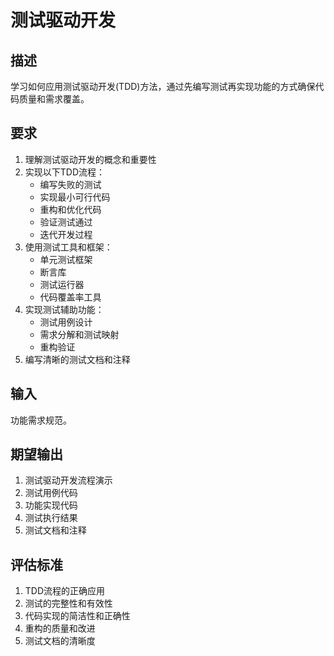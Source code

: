 # 测试驱动开发

## 描述
学习如何应用测试驱动开发(TDD)方法，通过先编写测试再实现功能的方式确保代码质量和需求覆盖。

## 要求
1. 理解测试驱动开发的概念和重要性
2. 实现以下TDD流程：
   - 编写失败的测试
   - 实现最小可行代码
   - 重构和优化代码
   - 验证测试通过
   - 迭代开发过程
3. 使用测试工具和框架：
   - 单元测试框架
   - 断言库
   - 测试运行器
   - 代码覆盖率工具
4. 实现测试辅助功能：
   - 测试用例设计
   - 需求分解和测试映射
   - 重构验证
5. 编写清晰的测试文档和注释

## 输入
功能需求规范。

## 期望输出
1. 测试驱动开发流程演示
2. 测试用例代码
3. 功能实现代码
4. 测试执行结果
5. 测试文档和注释

## 评估标准
1. TDD流程的正确应用
2. 测试的完整性和有效性
3. 代码实现的简洁性和正确性
4. 重构的质量和改进
5. 测试文档的清晰度